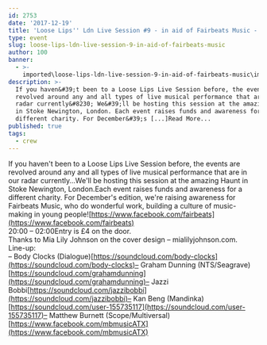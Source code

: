 ```yaml
---
id: 2753
date: '2017-12-19'
title: 'Loose Lips'' Ldn Live Session #9 - in aid of Fairbeats Music - Loose Lips'
type: event
slug: loose-lips-ldn-live-session-9-in-aid-of-fairbeats-music
author: 100
banner:
  - >-
    imported\loose-lips-ldn-live-session-9-in-aid-of-fairbeats-music\image2753.jpeg
description: >-
  If you haven&#39;t been to a Loose Lips Live Session before, the events are
  revolved around any and all types of live musical performance that are in our
  radar currently&#8230; We&#39;ll be hosting this session at the amazing Haunt
  in Stoke Newington, London. Each event raises funds and awareness for a
  different charity. For December&#39;s [...]Read More...
published: true
tags:
  - crew
---
```

If you haven't been to a Loose Lips Live Session before, the events are revolved around any and all types of live musical performance that are in our radar currently…We'll be hosting this session at the amazing Haunt in Stoke Newington, London.Each event raises funds and awareness for a different charity. For December's edition, we're raising awareness for Fairbeats Music, who do wonderful work, building a culture of music-making in young people![https://www.facebook.com/fairbeats](https://www.facebook.com/fairbeats)  
20:00 – 02:00Entry is £4 on the door.  
Thanks to Mia Lily Johnson on the cover design – mialilyjohnson.com.  
Line-up:  
– Body Clocks (Dialogue)[https://soundcloud.com/body-clocks](https://soundcloud.com/body-clocks)– Graham Dunning (NTS/Seagrave)[https://soundcloud.com/grahamdunning](https://soundcloud.com/grahamdunning)– Jazzi Bobbi[https://soundcloud.com/jazzibobbi](https://soundcloud.com/jazzibobbi)– Kan Beng (Mandinka)[https://soundcloud.com/user-155735117](https://soundcloud.com/user-155735117)– Matthew Burnett (Scope/Multiversal)[https://www.facebook.com/mbmusicATX](https://www.facebook.com/mbmusicATX)